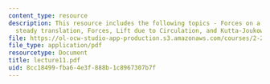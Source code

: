 ```yaml
---
content_type: resource
description: This resource includes the following topics - Forces on a body undergoing
  steady translation, Forces, Lift due to Circulation, and Kutta-Joukowski Law.
file: https://ol-ocw-studio-app-production.s3.amazonaws.com/courses/2-20-marine-hydrodynamics-13-021-spring-2005/8cc18499fba64e3f888b1c8967307b7f_lecture11.pdf
file_type: application/pdf
resourcetype: Document
title: lecture11.pdf
uid: 8cc18499-fba6-4e3f-888b-1c8967307b7f
---
```

